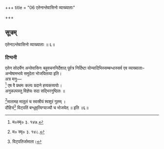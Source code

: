 +++
title = "06 एतेनान्तेवासिनो व्याख्याताः"

+++
## सूत्रम्
एतेनाऽन्तेवासिनो व्याख्याताः ॥ ६॥  
### टिप्पनी
एतेन सोदर्येण अन्तेवासिनः बहुवचननिर्देशात् पूर्वत्र निर्दिष्टा योन्यादिभिस्सम्बन्धास्सर्व एव व्याख्याताः-अन्येषामभावे समुदेता भोजयितव्या इति।  
अत्र मनुः—  
[^३] एष वै प्रथमः कल्पः प्रदाने हव्यकव्ययोः।  
अनुकल्पस्तु विज्ञेयः सदा सद्भिरनुष्ठितः ॥  

[^३]: म०स्मृ० ३. १४७.  


[^१]मातामह मातुलं च स्वस्रीयं श्वशुरं गुरुम् ।  
दौहित्रं[^२] विट्पतिं बन्धुमृत्विग्याज्यौ च भोजयेत् ॥ इति ॥६॥  

[^१]: म० स्मृ० ३. १४८.  

[^२]: विट्पतिर्जामाता।  
